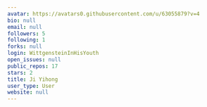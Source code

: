 ```yaml
---
avatar: https://avatars0.githubusercontent.com/u/63055879?v=4
bio: null
email: null
followers: 5
following: 1
forks: null
login: WittgensteinInHisYouth
open_issues: null
public_repos: 17
stars: 2
title: Ji Yihong
user_type: User
website: null
---
```

